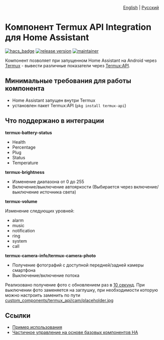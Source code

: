 <p align="right">
  <a href="./README.md">English</a>
  |
  <a href="./README.ru-RU.md">Русский</a>
</p>

# Компонент Termux API Integration для Home Assistant

[![hacs_badge](https://img.shields.io/badge/HACS-Custom-orange.svg)](https://github.com/hacs/integration)
[![release version](https://img.shields.io/github/release/Vova-SH/termux-api/all.svg)](https://github.com/Vova-SH/termux-api/releases)
[![maintainer](https://img.shields.io/badge/maintainer-%40Vova--SH-green)](https://github.com/Vova-SH)

Компонент позволяет при запущенном Home Assistant на Android через [Termux](https://termux.dev) - вывести различные показатели через [Termux:API](https://wiki.termux.com/wiki/Termux:API).

## Минимальные требования для работы компонента

* Home Assistant запущен внутри Termux
* установлен пакет Termux:API (`pkg install termux-api`)

## Что поддержано в интеграции

**termux-battery-status**

* Health
* Percentage
* Plug
* Status
* Temperature


**termux-brightness**

* Изменение диапазона от 0 до 255
* Включение/выключение автояркости (Выбирается через включение/выключение источника света)


**termux-volume**

Изменение следующих уровней:

* alarm
* music
* notification
* ring
* system
* call


**termux-camera-info/termux-camera-photo**

* Получение фотографий с доступной передней/задней камеры смартфона
* Выключение/включение потока

Реализовано получение фото с обновлением раз в [10 секунд](https://github.com/Vova-SH/termux-api/blob/main/custom_components/termux_api/cam/entity.py#L38). При выключении фото заменяется на заглушку, при необходимости которую можно настроить заменить по пути [custom_components/termux_api/cam/placeholder.jpg](https://github.com/Vova-SH/termux-api/blob/main/custom_components/termux_api/cam/placeholder.jpg)

## Ссылки
* [Пример использования](https://habr.com/ru/companies/domclick/articles/675770/)
* [Частичное управление на основе базовых компонентов HA](https://github.com/Vova-SH/HomeAssistanceConfiguration/tree/main)
